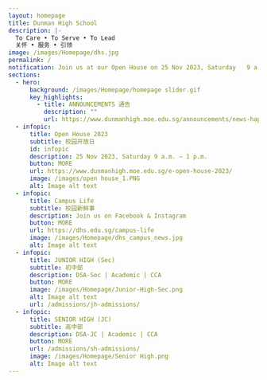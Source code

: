 ```yaml
---
layout: homepage
title: Dunman High School
description: |-
  To Care • To Serve • To Lead 
  关怀 • 服务 • 引领
image: /images/Homepage/dhs.jpg
permalink: /
notification: Join us at our Open House on 25 Nov 2023, Saturday   9 a.m. – 1 p.m.
sections:
  - hero:
      background: /images/Homepage/homepage slider.gif
      key_highlights:
        - title: ANNOUNCEMENTS 通告
          description: ""
          url: https://www.dunmanhigh.moe.edu.sg/announcements/news-happenings/
  - infopic:
      title: Open House 2023
      subtitle: 校园开放日
      id: infopic
      description: 25 Nov 2023, Saturday 9 a.m. – 1 p.m.
      button: MORE
      url: https://www.dunmanhigh.moe.edu.sg/e-open-house-2023/
      image: /images/open house_1.PNG
      alt: Image alt text
  - infopic:
      title: Campus Life
      subtitle: 校园新鲜事
      description: Join us on Facebook & Instagram
      button: MORE
      url: https://dhs.edu.sg/campus-life
      image: /images/Homepage/dhs_campus_news.jpg
      alt: Image alt text
  - infopic:
      title: JUNIOR HIGH (Sec)
      subtitle: 初中部
      description: DSA-Sec | Academic | CCA
      button: MORE
      image: /images/Homepage/Junior-High-Sec.png
      alt: Image alt text
      url: /admissions/jh-admissions/
  - infopic:
      title: SENIOR HIGH (JC)
      subtitle: 高中部
      description: DSA-JC | Academic | CCA
      button: MORE
      url: /admissions/sh-admissions/
      image: /images/Homepage/Senior High.png
      alt: Image alt text
---
```

